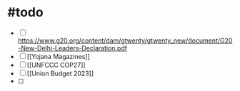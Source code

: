 # #todo
- [ ] https://www.g20.org/content/dam/gtwenty/gtwenty_new/document/G20-New-Delhi-Leaders-Declaration.pdf
- [ ] [[Yojana Magazines]]
- [ ] [[UNFCCC COP27]]
- [ ] [[Union Budget 2023]]
- [ ] 

